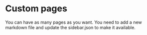 # Custom pages

You can have as many pages as you want. You need to add a new markdown file and update the sidebar.json to make it available.

